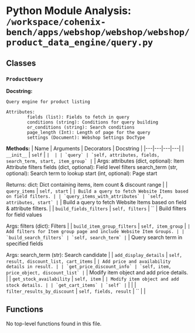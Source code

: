 # Python Module Analysis: `/workspace/cohenix-bench/apps/webshop/webshop/webshop/product_data_engine/query.py`

## Classes

### `ProductQuery`


**Docstring:**
```
Query engine for product listing

Attributes:
        fields (list): Fields to fetch in query
        conditions (string): Conditions for query building
        or_conditions (string): Search conditions
        page_length (Int): Length of page for the query
        settings (Document): Webshop Settings DocType
```

**Methods:**
| Name | Arguments | Decorators | Docstring |
|---|---|---|---|
| `__init__` | `self` | `` |  |
| `query` | `self, attributes, fields, search_term, start, item_group` | `` | Args:
        attributes (dict, optional): Item Attribute filters
        fields (dict, optional): Field level filters
        search_term (str, optional): Search term to lookup
        start (int, optional): Page start

Returns:
        dict: Dict containing items, item count & discount range |
| `query_items` | `self, start` | `` | Build a query to fetch Website Items based on field filters. |
| `query_items_with_attributes` | `self, attributes, start` | `` | Build a query to fetch Website Items based on field & attribute filters. |
| `build_fields_filters` | `self, filters` | `` | Build filters for field values

Args:
        filters (dict): Filters |
| `build_item_group_filters` | `self, item_group` | `` | Add filters for Item group page and include Website Item Groups. |
| `build_search_filters` | `self, search_term` | `` | Query search term in specified fields

Args:
        search_term (str): Search candidate |
| `add_display_details` | `self, result, discount_list, cart_items` | `` | Add price and availability details in result. |
| `get_price_discount_info` | `self, item, price_object, discount_list` | `` | Modify item object and add price details. |
| `get_stock_availability` | `self, item` | `` | Modify item object and add stock details. |
| `get_cart_items` | `self` | `` |  |
| `filter_results_by_discount` | `self, fields, result` | `` |  |





## Functions

No top-level functions found in this file.

